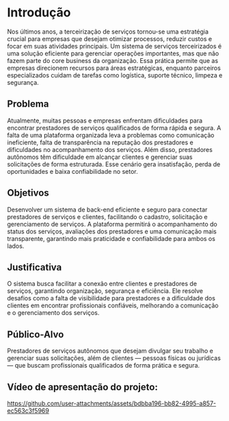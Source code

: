 # Introdução

Nos últimos anos, a terceirização de serviços tornou-se uma estratégia crucial para empresas que desejam otimizar processos, reduzir custos e focar em suas atividades principais. Um sistema de serviços terceirizados é uma solução eficiente para gerenciar operações importantes, mas que não fazem parte do core business da organização. Essa prática permite que as empresas direcionem recursos para áreas estratégicas, enquanto parceiros especializados cuidam de tarefas como logística, suporte técnico, limpeza e segurança.

## Problema
Atualmente, muitas pessoas e empresas enfrentam dificuldades para encontrar prestadores de serviços qualificados de forma rápida e segura. A falta de uma plataforma organizada leva a problemas como comunicação ineficiente, falta de transparência na reputação dos prestadores e dificuldades no acompanhamento dos serviços. Além disso, prestadores autônomos têm dificuldade em alcançar clientes e gerenciar suas solicitações de forma estruturada. Esse cenário gera insatisfação, perda de oportunidades e baixa confiabilidade no setor. 

## Objetivos
Desenvolver um sistema de back-end eficiente e seguro para conectar prestadores de serviços e clientes, facilitando o cadastro, solicitação e gerenciamento de serviços. A plataforma permitirá o acompanhamento do status dos serviços, avaliações dos prestadores e uma comunicação mais transparente, garantindo mais praticidade e confiabilidade para ambos os lados. 

## Justificativa
O sistema busca facilitar a conexão entre clientes e prestadores de serviços, garantindo organização, segurança e eficiência. Ele resolve desafios como a falta de visibilidade para prestadores e a dificuldade dos clientes em encontrar profissionais confiáveis, melhorando a comunicação e o gerenciamento dos serviços. 

## Público-Alvo
Prestadores de serviços autônomos que desejam divulgar seu trabalho e gerenciar suas solicitações, além de clientes — pessoas físicas ou jurídicas — que buscam profissionais qualificados de forma prática e segura. 

## Vídeo de apresentação do projeto:




https://github.com/user-attachments/assets/bdbba196-bb82-4995-a857-ec563c3f5969


